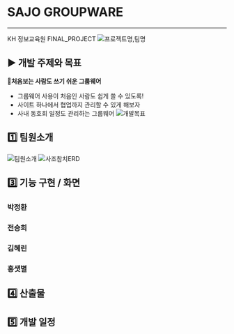 # SAJO GROUPWARE
___
KH 정보교육원 FINAL_PROJECT
![프로젝트명,팀명](https://user-images.githubusercontent.com/98301780/184588340-23dabf56-f201-4f56-a2d7-dbe6b964a623.png)
## ▶️ 개발 주제와 목표

👥**처음보는 사람도 쓰기 쉬운 그룹웨어**
- 그룹웨어 사용이 처음인 사람도 쉽게 쓸 수 있도록!
- 사이트 하나에서 협업까지 관리할 수 있게 해보자
- 사내 동호회 일정도 관리하는 그룹웨어
![개발목표](https://user-images.githubusercontent.com/98301780/184783027-b5d8e818-9dcc-47f6-99a4-6e5263e8d0ee.png)


## 1️⃣ 팀원소개

![팀원소개](https://user-images.githubusercontent.com/98301780/184783048-d4b78a9a-f3be-478e-a91c-38f30cd901ad.png)
![사조참치ERD](https://user-images.githubusercontent.com/98301780/184936390-729a4b65-4e9c-4daa-aa97-3892ad676e34.png)
## 3️⃣ 기능 구현 / 화면

### 박정환

### 전승희

### 김혜린

### 홍샛별

## 4️⃣ 산출물

## 5️⃣ 개발 일정
